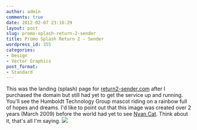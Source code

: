 ```yaml
---
author: admin
comments: true
date: 2012-02-07 23:16:29
layout: post
slug: promo-splash-return-2-sender
title: Promo Splash Return 2 - Sender
wordpress_id: 355
categories:
- Design
- Vector Graphics
post_format:
- Standard
---
```


This was the landing (splash) page for [return2-sender.com](http://return2-sender.com)  after I purchased the domain but still had yet to get the service up and running. You'll see the Humboldt Technology Group mascot riding on a rainbow full of hopes and dreams. I'd like to point out that this image was created over 2 years (March 2009) before the world had yet to see [Nyan Cat](http://www.youtube.com/watch?v=QH2-TGUlwu4). Think about it, that's all I'm saying. 
![](http://joesharepoint.com/resources/post_images/return2sendersplash.png)
